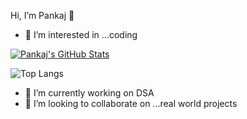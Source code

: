  Hi, I’m Pankaj 👋 
- 👀 I’m interested in ...coding

[![Pankaj's GitHub Stats](https://github-readme-stats.vercel.app/api?username=pnkjshrma99)](https://github.com/anuraghazra/github-readme-stats)

![Top Langs](https://github-readme-stats.vercel.app/api/top-langs/?username=pnkjshrma99&theme=tokyonight)

- 🌱 I’m currently working on DSA 
- 💞️ I’m looking to collaborate on ...real world projects


